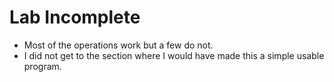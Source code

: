 # Lab Incomplete
- Most of the operations work but a few do not.
- I did not get to the section where I would have made this a simple usable program.
